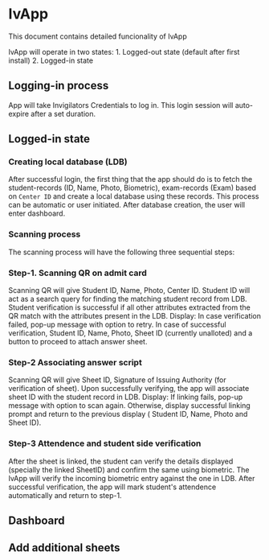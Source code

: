 # IvApp
This document contains detailed funcionality of IvApp

IvApp will operate in two states: 1. Logged-out state (default after first install) 2. Logged-in state

## Logging-in process
App will take Invigilators Credentials to log in. This login session will auto-expire after a set duration.

## Logged-in state

### Creating local database (LDB)
After successful login, the first thing that the app should do is to fetch the student-records (ID, Name, Photo, Biometric), exam-records (Exam) based on <code>Center ID</code> and create a local database using these records. This process can be automatic or user initiated.
After database creation, the user will enter dashboard.

### Scanning process
The scanning process will have the following three sequential steps:

### Step-1. Scanning QR on admit card
Scanning QR will give Student ID, Name, Photo, Center ID.
Student ID will act as a search query for finding the matching student record from LDB. Student verification is successful if all other attributes extracted from the QR match with the attributes present in the LDB.
Display: In case verification failed, pop-up message with option to retry. In case of successful verification, Student ID, Name, Photo, Sheet ID (currently unalloted) and a button to proceed to attach answer sheet. 

### Step-2 Associating answer script 
Scanning QR will give Sheet ID, Signature of Issuing Authority (for verification of sheet).
Upon successfully verifying, the app will associate sheet ID with the student record in LDB.
Display: If linking fails, pop-up message with option to scan again. Otherwise, display successful linking prompt and return to the previous display ( Student ID, Name, Photo and Sheet ID).

### Step-3 Attendence and student side verification
After the sheet is linked, the student can verify the details displayed (specially the linked SheetID) and confirm the same using biometric. The IvApp will verify the incoming biometric entry against the one in LDB. After successful verification, the app will mark student's attendence automatically and return to step-1. 

## Dashboard


## Add additional sheets


